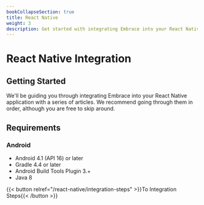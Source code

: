 ```yaml
---
bookCollapseSection: true
title: React Native
weight: 3
description: Get started with integrating Embrace into your React Native application
---
```


# React Native Integration

## Getting Started

We'll be guiding you through integrating Embrace into your React Native application
with a series of articles. We recommend going through them in order, although
you are free to skip around. 

## Requirements

### Android

* Android 4.1 (API 16) or later
* Gradle 4.4 or later
* Android Build Tools Plugin 3.+
* Java 8

{{< button relref="/react-native/integration-steps" >}}To Integration Steps{{< /button >}}
